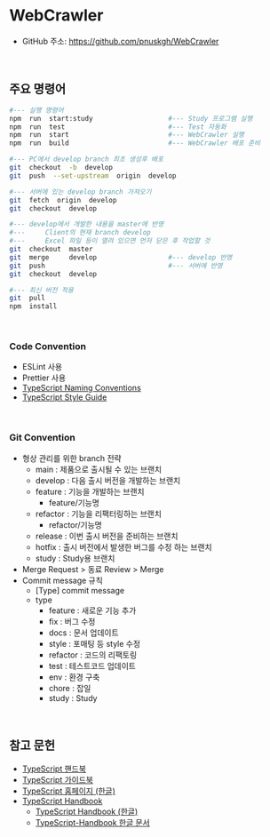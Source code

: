 # WebCrawler

- GitHub 주소: https://github.com/pnuskgh/WebCrawler


    

## 주요 명령어

```bash
#--- 실행 명령어
npm  run  start:study                   #--- Study 프로그램 실행
npm  run  test                          #--- Test 자동화
npm  run  start                         #--- WebCrawler 실행
npm  run  build                         #--- WebCrawler 배포 준비

#--- PC에서 develop branch 최초 생성후 배포
git  checkout  -b  develop
git  push  --set-upstream  origin  develop

#--- 서버에 있는 develop branch 가져오기
git  fetch  origin  develop
git  checkout  develop

#--- develop에서 개발한 내용을 master에 반영
#---     Client의 현재 branch develop
#---     Excel 파일 등이 열려 있으면 먼저 닫은 후 작업할 것
git  checkout  master
git  merge     develop                  #--- develop 반영
git  push                               #--- 서버에 반영
git  checkout  develop

#--- 최신 버전 적용
git  pull
npm  install
```

​    

### Code Convention

- ESLint 사용
- Prettier 사용
- [TypeScript Naming Conventions](https://aykhanhuseyn.medium.com/typescript-naming-conventions-crafting-maintainable-code-7d872234fe17)
- [TypeScript Style Guide](https://mkosir.github.io/typescript-style-guide/)

  

### Git Convention

- 형상 관리를 위한 branch 전략
  - main : 제품으로 출시될 수 있는 브랜치
  - develop : 다음 출시 버전을 개발하는 브랜치
  - feature : 기능을 개발하는 브랜치
    - feature/기능명
  - refactor : 기능을 리팩터링하는 브랜치
    - refactor/기능명
  - release : 이번 출시 버전을 준비하는 브랜치
  - hotfix : 출시 버전에서 발생한 버그를 수정 하는 브랜치
  - study : Study용 브랜치
- Merge Request > 동료 Review > Merge
- Commit message 규칙
  - [Type] commit message
  - type
    - feature : 새로운 기능 추가
    - fix : 버그 수정
    - docs : 문서 업데이트
    - style : 포매팅 등 style 수정
    - refactor : 코드의 리팩토링
    - test : 테스트코드 업데이트
    - env : 환경 구축
    - chore : 잡일
    - study : Study

  

## 참고 문헌

- [TypeScript 핸드북](https://typescript-kr.github.io/pages/basic-types.html)
- [TypeScript 가이드북](https://yamoo9.gitbook.io/typescript)
- [TypeScript 홈페이지 (한글)](https://www.typescriptlang.org/ko)
- [TypeScript Handbook](https://www.typescriptlang.org/docs/handbook/intro.html)
  - [TypeScript Handbook (한글)](https://www.typescriptlang.org/ko/docs/handbook/intro.html)
  - [TypeScript-Handbook 한글 문서](https://typescript-kr.github.io/)

  